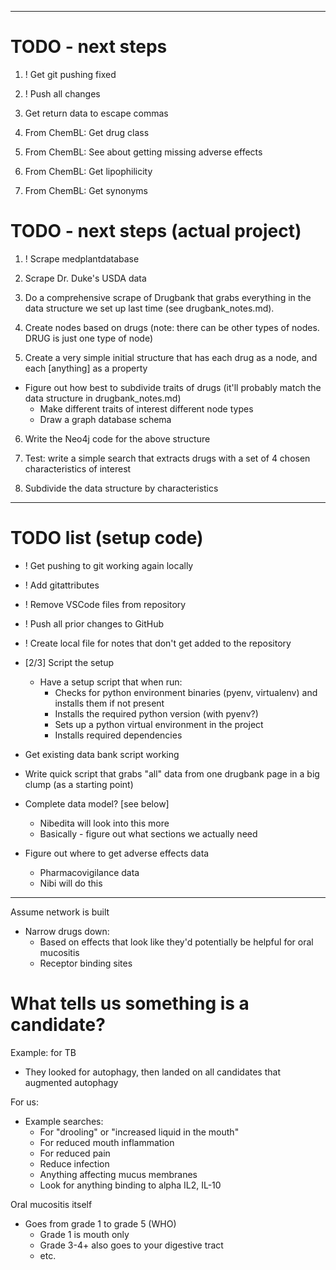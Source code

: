
----------------------------------------------------------------------------
TODO - next steps
=================
1. ! Get git pushing fixed

2. ! Push all changes

3. Get return data to escape commas

4. From ChemBL: Get drug class

5. From ChemBL: See about getting missing adverse effects

6. From ChemBL: Get lipophilicity

7. From ChemBL: Get synonyms

TODO - next steps (actual project)
==================================
1. ! Scrape medplantdatabase

2. Scrape Dr. Duke's USDA data

3. Do a comprehensive scrape of Drugbank that grabs everything in the data structure we set up last time (see drugbank_notes.md).

4. Create nodes based on drugs (note: there can be other types of nodes. DRUG is just one type of node)

5. Create a very simple initial structure that has each drug as a node, and each [anything] as a property
  - Figure out how best to subdivide traits of drugs (it'll probably match the data structure in drugbank_notes.md)
    - Make different traits of interest different node types
    - Draw a graph database schema

6. Write the Neo4j code for the above structure

7. Test: write a simple search that extracts drugs with a set of 4 chosen characteristics of interest

8. Subdivide the data structure by characteristics


------------------------------------------
TODO list (setup code)
======================
- ! Get pushing to git working again locally
- ! Add gitattributes
- ! Remove VSCode files from repository
- ! Push all prior changes to GitHub
- ! Create local file for notes that don't get added to the repository

- [2/3] Script the setup
  - Have a setup script that when run:
    - Checks for python environment binaries (pyenv, virtualenv) and installs them if not present
    - Installs the required python version (with pyenv?)
    - Sets up a python virtual environment in the project
    - Installs required dependencies

- Get existing data bank script working

- Write quick script that grabs "all" data from one drugbank page in a big clump (as a starting point)

- Complete data model? [see below]
  - Nibedita will look into this more
  - Basically - figure out what sections we actually need

- Figure out where to get adverse effects data
  - Pharmacovigilance data
  - Nibi will do this

------------------------------------------
Assume network is built
- Narrow drugs down:
  - Based on effects that look like they'd potentially be helpful for oral mucositis
  - Receptor binding sites

# What tells us something is a candidate?
Example: for TB
- They looked for autophagy, then landed on all candidates that augmented autophagy

For us:
- Example searches:
  - For "drooling" or "increased liquid in the mouth"
  - For reduced mouth inflammation
  - For reduced pain
  - Reduce infection
  - Anything affecting mucus membranes
  - Look for anything binding to alpha IL2, IL-10

Oral mucositis itself
- Goes from grade 1 to grade 5 (WHO)
  - Grade 1 is mouth only
  - Grade 3-4+ also goes to your digestive tract
  - etc.


